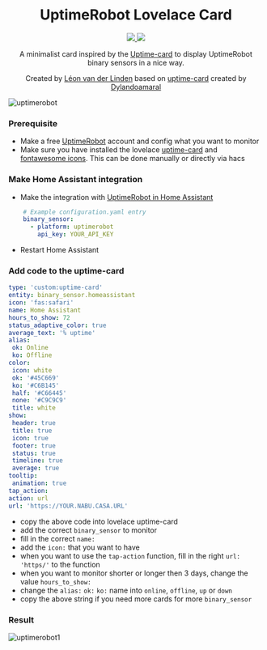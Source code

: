 <h1 align="center">UptimeRobot Lovelace Card</h1>

<p align="center">
  <a href="https://github.com/custom-components/hacs">
    <img src="https://img.shields.io/badge/HACS-Default-orange.svg" />
  </a>
  <a href="https://github.com/LRvdLinden/UptimeRobot-HA-Card/">
    <img src="https://img.shields.io/github/v/release/LRvdLinden/UptimeRobot-HA-Card" />
  </a>
<p align="center">A minimalist card inspired by the <a href="https://github.com/dylandoamaral/uptime-card">Uptime-card</a> to display UptimeRobot binary sensors in a nice way.</p>


<p align="center">Created by <a href="https://github.com/LRvdLinden">Léon van der Linden</a> based on <a href="https://github.com/dylandoamaral/uptime-card">uptime-card</a> created by <a href="https://github.com/dylandoamaral/uptime-card">Dylandoamaral</a>
</p> 

![uptimerobot](https://scontent-ams4-1.xx.fbcdn.net/v/t1.6435-9/106796232_3593546114008659_9051489899601087280_n.png?_nc_cat=100&ccb=1-3&_nc_sid=e3f864&_nc_ohc=sN22nqAP2UIAX9HMuUx&_nc_ht=scontent-ams4-1.xx&oh=940a10cdf67cb438814c35f67c82dd23&oe=6096E7BB)

### Prerequisite
- Make a free [UptimeRobot](https://uptimerobot.com/) account and config what you want to monitor 
- Make sure you have installed the lovelace [uptime-card](https://github.com/dylandoamaral/uptime-card) and [fontawesome icons](https://github.com/thomasloven/hass-fontawesome). This can be done manually or directly via hacs

### Make Home Assistant integration 
- Make the integration with [UptimeRobot in Home Assistant](https://www.home-assistant.io/integrations/uptimerobot/)
 ```yaml
     # Example configuration.yaml entry
     binary_sensor:
       - platform: uptimerobot
         api_key: YOUR_API_KEY
```
- Restart Home Assistant

### Add code to the uptime-card
 ```yaml
type: 'custom:uptime-card'
entity: binary_sensor.homeassistant
icon: 'fas:safari'
name: Home Assistant
hours_to_show: 72
status_adaptive_color: true
average_text: '% uptime'
alias:
  ok: Online
  ko: Offline
color:
  icon: white
  ok: '#45C669'
  ko: '#C6B145'
  half: '#C66445'
  none: '#C9C9C9'
  title: white
show:
  header: true
  title: true
  icon: true
  footer: true
  status: true
  timeline: true
  average: true
tooltip:
  animation: true
tap_action:
action: url
url: 'https://YOUR.NABU.CASA.URL'
```
- copy the above code into lovelace uptime-card
- add the correct `binary_sensor` to monitor
- fill in the correct `name:`
- add the `icon:` that you want to have
- when you want to use the `tap-action` function, fill in the right `url: 'https/'` to the function
- when you want to monitor shorter or longer then 3 days, change the value `hours_to_show:`
- change the `alias:` `ok:` `ko:` name into `online`, `offline`, `up` or `down`
- copy the above string if you need more cards for more `binary_sensor`


### Result
![uptimerobot1](https://user-images.githubusercontent.com/77990847/114389788-bbe96680-9b95-11eb-85b0-4d584234f011.png)

[github]: https://img.shields.io/github/followers/LRvdLinden.svg?style=social
